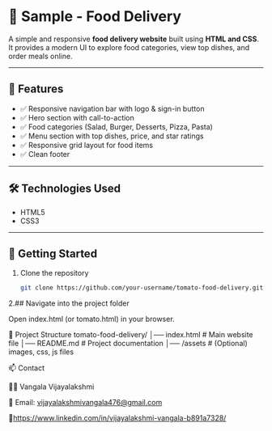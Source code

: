 # 🍅 Sample - Food Delivery  

A simple and responsive **food delivery website** built using **HTML and CSS**.  
It provides a modern UI to explore food categories, view top dishes, and order meals online.  

---

## 📌 Features  
- ✅ Responsive navigation bar with logo & sign-in button  
- ✅ Hero section with call-to-action  
- ✅ Food categories (Salad, Burger, Desserts, Pizza, Pasta)  
- ✅ Menu section with top dishes, price, and star ratings  
- ✅ Responsive grid layout for food items  
- ✅ Clean footer  

---

## 🛠️ Technologies Used  
- HTML5  
- CSS3  

---

## 🚀 Getting Started  

1. Clone the repository  
   ```bash
   git clone https://github.com/your-username/tomato-food-delivery.git

2.## Navigate into the project folder

Open index.html (or tomato.html) in your browser.

📂 Project Structure
tomato-food-delivery/
│── index.html      # Main website file
│── README.md       # Project documentation
│── /assets         # (Optional) images, css, js files

📫 Contact

👩‍💻 Vangala Vijayalakshmi

📧 Email: vijayalakshmivangala476@gmail.com

🔗https://www.linkedin.com/in/vijayalakshmi-vangala-b891a7328/
